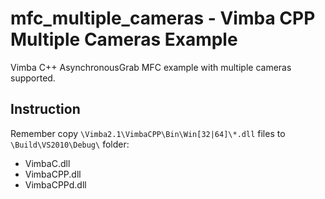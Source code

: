 # mfc_multiple_cameras - Vimba CPP Multiple Cameras Example
Vimba C++ AsynchronousGrab MFC example with multiple cameras supported.

## Instruction
Remember copy `\Vimba2.1\VimbaCPP\Bin\Win[32|64]\*.dll` files to `\Build\VS2010\Debug\` folder:  
* VimbaC.dll  
* VimbaCPP.dll  
* VimbaCPPd.dll
